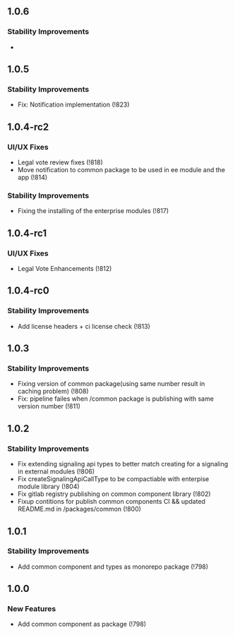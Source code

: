 ## 1.0.6

### Stability Improvements

-

## 1.0.5

### Stability Improvements

- Fix: Notification implementation (!823)

## 1.0.4-rc2

### UI/UX Fixes

- Legal vote review fixes (!818)
- Move notification to common package to be used in ee module and the app (!814)

### Stability Improvements

- Fixing the installing of the enterprise modules (!817)

## 1.0.4-rc1

### UI/UX Fixes

- Legal Vote Enhancements (!812)

## 1.0.4-rc0

### Stability Improvements

- Add license headers + ci license check (!813)

## 1.0.3

### Stability Improvements

- Fixing version of common package(using same number result in caching problem) (!808)
- Fix: pipeline failes when /common package is publishing with same version number (!811)

## 1.0.2

### Stability Improvements

- Fix extending signaling api types to better match creating for a signaling in external modules (!806)
- Fix createSignalingApiCallType to be compactiable with enterpise module library (!804)
- Fix gitlab registry publishing on common component library (!802)
- Fixup contitions for publish common components CI && updated README.md in /packages/common (!800)

## 1.0.1

### Stability Improvements

- Add common component and types as monorepo package (!798)

## 1.0.0

### New Features

- Add common component as package (!798)